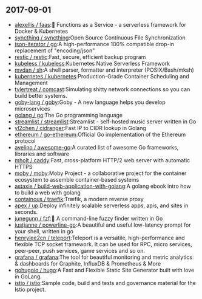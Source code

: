 ## 2017-09-01

* [alexellis / faas](https://github.com/alexellis/faas):🐳 Functions as a Service - a serverless framework for Docker & Kubernetes
* [syncthing / syncthing](https://github.com/syncthing/syncthing):Open Source Continuous File Synchronization
* [json-iterator / go](https://github.com/json-iterator/go):A high-performance 100% compatible drop-in replacement of "encoding/json"
* [restic / restic](https://github.com/restic/restic):Fast, secure, efficient backup program
* [kubeless / kubeless](https://github.com/kubeless/kubeless):Kubernetes Native Serverless Framework
* [mvdan / sh](https://github.com/mvdan/sh):A shell parser, formatter and interpreter (POSIX/Bash/mksh)
* [kubernetes / kubernetes](https://github.com/kubernetes/kubernetes):Production-Grade Container Scheduling and Management
* [tylertreat / comcast](https://github.com/tylertreat/comcast):Simulating shitty network connections so you can build better systems.
* [goby-lang / goby](https://github.com/goby-lang/goby):Goby - A new language helps you develop microservices
* [golang / go](https://github.com/golang/go):The Go programming language
* [streamlist / streamlist](https://github.com/streamlist/streamlist):Streamlist - self-hosted music server written in Go
* [yl2chen / cidranger](https://github.com/yl2chen/cidranger):Fast IP to CIDR lookup in Golang
* [ethereum / go-ethereum](https://github.com/ethereum/go-ethereum):Official Go implementation of the Ethereum protocol
* [avelino / awesome-go](https://github.com/avelino/awesome-go):A curated list of awesome Go frameworks, libraries and software
* [mholt / caddy](https://github.com/mholt/caddy):Fast, cross-platform HTTP/2 web server with automatic HTTPS
* [moby / moby](https://github.com/moby/moby):Moby Project - a collaborative project for the container ecosystem to assemble container-based systems
* [astaxie / build-web-application-with-golang](https://github.com/astaxie/build-web-application-with-golang):A golang ebook intro how to build a web with golang
* [containous / traefik](https://github.com/containous/traefik):Træfik, a modern reverse proxy
* [apex / up](https://github.com/apex/up):Deploy infinitely scalable serverless apps, apis, and sites in seconds.
* [junegunn / fzf](https://github.com/junegunn/fzf):🌸 A command-line fuzzy finder written in Go
* [justjanne / powerline-go](https://github.com/justjanne/powerline-go):A beautiful and useful low-latency prompt for your shell, written in go
* [henrylee2cn / teleport](https://github.com/henrylee2cn/teleport):Teleport is a versatile, high-performance and flexible TCP socket framework. It can be used for RPC, micro services, peer-peer, push services, game services and so on.
* [grafana / grafana](https://github.com/grafana/grafana):The tool for beautiful monitoring and metric analytics & dashboards for Graphite, InfluxDB & Prometheus & More
* [gohugoio / hugo](https://github.com/gohugoio/hugo):A Fast and Flexible Static Site Generator built with love in GoLang.
* [istio / istio](https://github.com/istio/istio):Sample code, build and tests and governance material for the Istio project.
